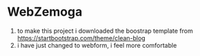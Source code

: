 # WebZemoga

1. to make this project i downloaded the boostrap template from https://startbootstrap.com/theme/clean-blog
2.  i have just changed to webform, i feel more comfortable
